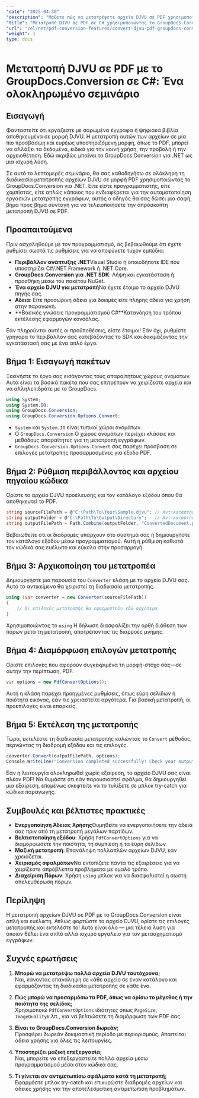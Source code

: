 ```yaml
---
"date": "2025-04-30"
"description": "Μάθετε πώς να μετατρέψετε αρχεία DJVU σε PDF χρησιμοποιώντας το GroupDocs.Conversion σε .NET. Ακολουθήστε αυτόν τον οδηγό βήμα προς βήμα για απρόσκοπτη μετατροπή εγγράφων."
"title": "Μετατροπή DJVU σε PDF σε C# χρησιμοποιώντας το GroupDocs.Conversion®&#58; Οδηγός βήμα προς βήμα"
"url": "/el/net/pdf-conversion-features/convert-djvu-pdf-groupdocs-conversion-csharp/"
"weight": 1
type: docs
---
```

# Μετατροπή DJVU σε PDF με το GroupDocs.Conversion σε C#: Ένα ολοκληρωμένο σεμινάριο

## Εισαγωγή
Φανταστείτε ότι εργάζεστε με σαρωμένα έγγραφα ή ψηφιακά βιβλία αποθηκευμένα σε μορφή DJVU. Η μετατροπή αυτών των αρχείων σε μια πιο προσβάσιμη και ευρέως υποστηριζόμενη μορφή, όπως το PDF, μπορεί να αλλάξει τα δεδομένα, ειδικά για την κοινή χρήση, την προβολή ή την αρχειοθέτηση. Εδώ ακριβώς μπαίνει το GroupDocs.Conversion για .NET ως μια ισχυρή λύση.

Σε αυτό το λεπτομερές σεμινάριο, θα σας καθοδηγήσω σε ολόκληρη τη διαδικασία μετατροπής αρχείων DJVU σε μορφή PDF χρησιμοποιώντας το GroupDocs.Conversion για .NET. Είτε είστε προγραμματιστής, είτε χομπίστας, είτε απλώς κάποιος που ενδιαφέρεται για την αυτοματοποίηση εργασιών μετατροπής εγγράφων, αυτός ο οδηγός θα σας δώσει μια σαφή, βήμα προς βήμα συνταγή για να τελειοποιήσετε την απρόσκοπτη μετατροπή DJVU σε PDF.

## Προαπαιτούμενα

Πριν ασχοληθούμε με τον προγραμματισμό, ας βεβαιωθούμε ότι έχετε ρυθμίσει σωστά τις ρυθμίσεις για να αποφύγετε τυχόν εμπόδια:

- **Περιβάλλον ανάπτυξης .NET**Visual Studio ή οποιοδήποτε IDE που υποστηρίζει C#/.NET Framework ή .NET Core.
- **GroupDocs.Conversion για .NET SDK**: Λήψη και εγκατάσταση ή προσθήκη μέσω του πακέτου NuGet.
- **Ένα αρχείο DJVU για μετατροπή**Να έχετε έτοιμο το αρχείο DJVU πηγής σας.
- **Αδεια**: Είτε προσωρινή άδεια για δοκιμές είτε πλήρης άδεια για χρήση στην παραγωγή.
- **Βασικές γνώσεις προγραμματισμού C#**Κατανόηση του τρόπου εκτέλεσης εφαρμογών κονσόλας.

Εάν πληρούνται αυτές οι προϋποθέσεις, είστε έτοιμοι! Εάν όχι, ρυθμίστε γρήγορα το περιβάλλον σας κατεβάζοντας το SDK και δοκιμάζοντας την εγκατάστασή σας με ένα απλό έργο.

## Βήμα 1: Εισαγωγή πακέτων

Ξεκινήστε το έργο σας εισάγοντας τους απαραίτητους χώρους ονομάτων. Αυτά είναι τα βασικά πακέτα που σας επιτρέπουν να χειρίζεστε αρχεία και να αλληλεπιδράτε με το GroupDocs.

```csharp
using System;
using System.IO;
using GroupDocs.Conversion;
using GroupDocs.Conversion.Options.Convert;
```

- `System` και `System.IO` είναι τυπικοί χώροι ονομάτων.
- Ο `GroupDocs.Conversion` Ο χώρος ονομάτων περιέχει κλάσεις και μεθόδους απαραίτητες για τη μετατροπή εγγράφων.
- `GroupDocs.Conversion.Options.Convert` σας παρέχει πρόσβαση σε επιλογές μετατροπής προσαρμοσμένες για έξοδο PDF.

## Βήμα 2: Ρύθμιση περιβάλλοντος και αρχείου πηγαίου κώδικα

Ορίστε το αρχείο DJVU προέλευσης και τον κατάλογο εξόδου όπου θα αποθηκευτεί το PDF.

```csharp
string sourceFilePath = @"C:\Path\To\Your\Sample.djvu"; // Αντικαταστήστε με τη διαδρομή του αρχείου DJVU σας
string outputFolder = @"C:\Path\To\Output\Directory";   // Αντικαταστήστε με τον επιθυμητό φάκελο εξόδου
string outputFilePath = Path.Combine(outputFolder, "ConvertedDocument.pdf");
```

Βεβαιωθείτε ότι οι διαδρομές υπάρχουν στο σύστημά σας ή δημιουργήστε τον κατάλογο εξόδου μέσω προγραμματισμού. Αυτή η ρύθμιση καθιστά τον κώδικά σας ευέλικτο και εύκολο στην προσαρμογή.

## Βήμα 3: Αρχικοποίηση του μετατροπέα

Δημιουργήστε μια παρουσία του `Converter` κλάση με το αρχείο DJVU σας. Αυτό το αντικείμενο θα χειριστεί τη διαδικασία μετατροπής.

```csharp
using (var converter = new Converter(sourceFilePath))
{
    // Οι επιλογές μετατροπής θα εφαρμοστούν εδώ αργότερα
}
```

Χρησιμοποιώντας το `using` Η δήλωση διασφαλίζει την ορθή διάθεση των πόρων μετά τη μετατροπή, αποτρέποντας τις διαρροές μνήμης.

## Βήμα 4: Διαμόρφωση επιλογών μετατροπής

Ορίστε επιλογές που αφορούν συγκεκριμένα τη μορφή-στόχο σας—σε αυτήν την περίπτωση, PDF.

```csharp
var options = new PdfConvertOptions();
```

Αυτή η κλάση παρέχει προηγμένες ρυθμίσεις, όπως εύρη σελίδων ή ποιότητα εικόνας, εάν τις χρειαστείτε αργότερα. Για βασική μετατροπή, οι προεπιλογές είναι επαρκείς.

## Βήμα 5: Εκτέλεση της μετατροπής

Τώρα, εκτελέστε τη διαδικασία μετατροπής καλώντας το `Convert` μέθοδος, περνώντας τη διαδρομή εξόδου και τις επιλογές.

```csharp
converter.Convert(outputFilePath, options);
Console.WriteLine("Conversion completed successfully! Check your output folder.");
```

Εάν η λειτουργία ολοκληρωθεί χωρίς εξαίρεση, το αρχείο DJVU σας είναι πλέον PDF! Να θυμάστε ότι εάν παρουσιαστεί σφάλμα, θα δημιουργηθεί μια εξαίρεση, επομένως σκεφτείτε να το τυλίξετε σε μπλοκ try-catch για κώδικα παραγωγής.

## Συμβουλές και βέλτιστες πρακτικές

- **Ενεργοποίηση Άδειας Χρήσης**Θυμηθείτε να ενεργοποιήσετε την άδειά σας πριν από τη μετατροπή μεγάλων παρτίδων.
- **Βελτιστοποίηση εξόδου**: Χρήση `PdfConvertOptions` για να διαμορφώσετε την ποιότητα, τη συμπίεση ή τα εύρη σελίδων.
- **Μαζική μετατροπή**: Επανάληψη πολλαπλών αρχείων DJVU, εάν χρειάζεται.
- **Χειρισμός σφαλμάτων**Να εντοπίζετε πάντα τις εξαιρέσεις για να χειρίζεστε απρόβλεπτα προβλήματα με ομαλό τρόπο.
- **Διαχείριση Πόρων**: Χρήση `using` μπλοκ για να διασφαλιστεί η σωστή απελευθέρωση πόρων.

## Περίληψη

Η μετατροπή αρχείων DJVU σε PDF με το GroupDocs.Conversion είναι απλή και ευέλικτη. Απλώς φορτώστε το αρχείο DJVU, ορίστε τις επιλογές μετατροπής και εκτελέστε το! Αυτό είναι όλο — μια τέλεια λύση για όποιον θέλει ένα απλό αλλά ισχυρό εργαλείο για τον μετασχηματισμό εγγράφων.

## Συχνές ερωτήσεις

1. **Μπορώ να μετατρέψω πολλά αρχεία DJVU ταυτόχρονα;**  
Ναι, κάνοντας επανάληψη σε κάθε αρχείο σε έναν κατάλογο και εφαρμόζοντας τη διαδικασία μετατροπής σε κάθε ένα.

2. **Πώς μπορώ να προσαρμόσω τα PDF, όπως να ορίσω το μέγεθος ή την ποιότητα της σελίδας;**  
Χρησιμοποιώ `PdfConvertOptions` ιδιότητες όπως `PageSize`, `ImageQuality`κ.λπ., για να βελτιώσετε τη διαμόρφωση των PDF σας.

3. **Είναι το GroupDocs.Conversion δωρεάν;**  
Προσφέρει δωρεάν δοκιμαστική περίοδο με περιορισμούς. Απαιτείται άδεια χρήσης για όλες τις λειτουργίες.

4. **Υποστηρίζει μαζική επεξεργασία;**  
Ναι, μπορείτε να επεξεργαστείτε πολλά αρχεία μέσω προγραμματισμού μέσα στον κώδικά σας.

5. **Τι γίνεται αν αντιμετωπίσω σφάλματα κατά τη μετατροπή;**  
Εφαρμόστε μπλοκ try-catch και επικυρώστε διαδρομές αρχείων και άδειες χρήσης για την αποτελεσματική αντιμετώπιση προβλημάτων.
